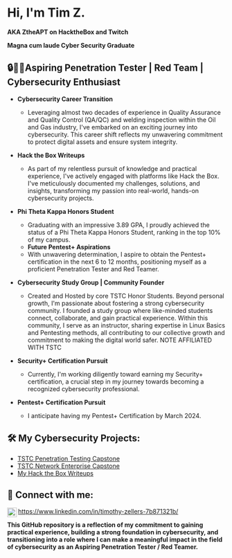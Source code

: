 <h1>Hi, I'm Tim Z. </h1>
  <b>AKA ZtheAPT on HacktheBox and Twitch</b> 
  
  <b>Magna cum laude Cyber Security Graduate</b>

<h2>🔒👨‍💻Aspiring Penetration Tester | Red Team | Cybersecurity Enthusiast</h2>

- <b>Cybersecurity Career Transition</b>
  - Leveraging almost two decades of experience in Quality Assurance and Quality Control (QA/QC) and welding inspection within the Oil and Gas industry, I've embarked on an exciting journey into cybersecurity. This career shift reflects my unwavering commitment to protect digital assets and ensure system integrity.
- <b>Hack the Box Writeups</b>
  - As part of my relentless pursuit of knowledge and practical experience, I've actively engaged with platforms like Hack the Box. I've meticulously documented my challenges, solutions, and insights, transforming my passion into real-world, hands-on cybersecurity projects.
- <b>Phi Theta Kappa Honors Student</b>
  - Graduating with an impressive 3.89 GPA, I proudly achieved the status of a Phi Theta Kappa Honors Student, ranking in the top 10% of my campus.
  - <b>Future Pentest+ Aspirations</b>
  - With unwavering determination, I aspire to obtain the Pentest+ certification in the next 6 to 12 months, positioning myself as a proficient Penetration Tester and Red Teamer.
   
- <b>Cybersecurity Study Group | Community Founder</b>
  - Created and Hosted by core TSTC Honor Students. Beyond personal growth, I'm passionate about fostering a strong cybersecurity community. I founded a study group where like-minded students connect, collaborate, and gain practical experience. Within this community, I serve as an instructor, sharing expertise in Linux Basics and Pentesting methods, all contributing 
    to our collective growth and commitment to making the digital world safer. NOTE AFFILIATED WITH TSTC
- <b>Security+ Certification Pursuit</b>
  - Currently, I'm working diligently toward earning my Security+ certification, a crucial step in my journey towards becoming a recognized cybersecurity professional.
- <b>Pentest+ Certification Pursuit</b>
  - I anticipate having my Pentest+ Certification by March 2024.

<h2>🛠️ My Cybersecurity Projects:</h2>

- [TSTC Penetration Testing Capstone](https://github.com/ZtheAPT/Pentest-Capstone-TSTC)
- [TSTC Network Enterprise Capstone](https://github.com/ZtheAPT/Network-Enterprise-Capstone-TSTC)
- [My Hack the Box Writeups](https://github.com/ZtheAPT/HacktheBox-Writeups)

<h2> 🤝 Connect with me:</h2>


[<img align="left" alt="YourName | LinkedIn" width="22px" src="https://cdn.jsdelivr.net/npm/simple-icons@v3/icons/linkedin.svg" />][linkedin]   https://www.linkedin.com/in/timothy-zellers-7b871321b/


[linkedin]: https://www.linkedin.com/in/timothy-zellers-7b871321b/



<b>This GitHub repository is a reflection of my commitment to gaining practical experience, building a strong foundation in cybersecurity, and transitioning into a role where I can make a meaningful impact in the field of cybersecurity as an Aspiring Penetration Tester / Red Teamer.<b>

